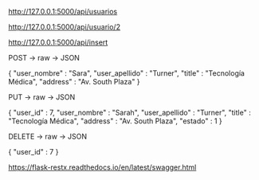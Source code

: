 <!-- TODO: Methods -->

<!-- TODO: Method GET - Users -->
http://127.0.0.1:5000/api/usuarios

<!-- TODO: Method GET - User ID -->
http://127.0.0.1:5000/api/usuario/2

<!-- TODO: Method POST - Insert User -->
http://127.0.0.1:5000/api/insert

POST -> raw -> JSON

{
    "user_nombre" : "Sara",
    "user_apellido" : "Turner",
    "title" : "Tecnología Médica",
    "address" : "Av. South Plaza"
}

<!-- TODO: Method PUT - Update User -->

PUT -> raw -> JSON

{
    "user_id" : 7,
    "user_nombre" : "Sarah",
    "user_apellido" : "Turner",
    "title" : "Tecnología Médica",
    "address" : "Av. South Plaza",
    "estado" : 1
}

<!-- TODO: Method DELETE - Delete User -->

DELETE -> raw -> JSON

{
    "user_id" : 7
}

<!-- TODO: Ruta para Flask RestX Swagger -->
https://flask-restx.readthedocs.io/en/latest/swagger.html